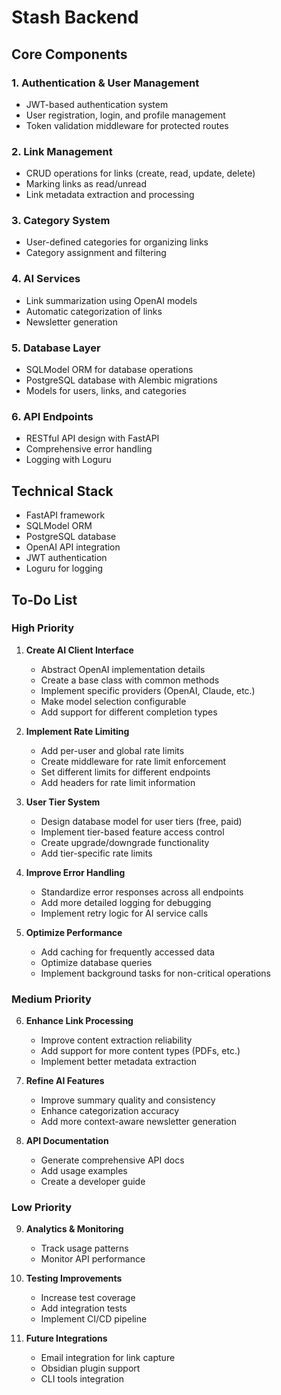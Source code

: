 # Stash Backend

## Core Components

### 1. Authentication & User Management
- JWT-based authentication system
- User registration, login, and profile management
- Token validation middleware for protected routes

### 2. Link Management
- CRUD operations for links (create, read, update, delete)
- Marking links as read/unread
- Link metadata extraction and processing

### 3. Category System
- User-defined categories for organizing links
- Category assignment and filtering

### 4. AI Services
- Link summarization using OpenAI models
- Automatic categorization of links
- Newsletter generation

### 5. Database Layer
- SQLModel ORM for database operations
- PostgreSQL database with Alembic migrations
- Models for users, links, and categories

### 6. API Endpoints
- RESTful API design with FastAPI
- Comprehensive error handling
- Logging with Loguru

## Technical Stack
- FastAPI framework
- SQLModel ORM
- PostgreSQL database
- OpenAI API integration
- JWT authentication
- Loguru for logging

## To-Do List

### High Priority

1. **Create AI Client Interface**
   - Abstract OpenAI implementation details
   - Create a base class with common methods
   - Implement specific providers (OpenAI, Claude, etc.)
   - Make model selection configurable
   - Add support for different completion types

2. **Implement Rate Limiting**
   - Add per-user and global rate limits
   - Create middleware for rate limit enforcement
   - Set different limits for different endpoints
   - Add headers for rate limit information

3. **User Tier System**
   - Design database model for user tiers (free, paid)
   - Implement tier-based feature access control
   - Create upgrade/downgrade functionality
   - Add tier-specific rate limits

4. **Improve Error Handling**
   - Standardize error responses across all endpoints
   - Add more detailed logging for debugging
   - Implement retry logic for AI service calls

5. **Optimize Performance**
   - Add caching for frequently accessed data
   - Optimize database queries
   - Implement background tasks for non-critical operations

### Medium Priority

6. **Enhance Link Processing**
   - Improve content extraction reliability
   - Add support for more content types (PDFs, etc.)
   - Implement better metadata extraction

7. **Refine AI Features**
   - Improve summary quality and consistency
   - Enhance categorization accuracy
   - Add more context-aware newsletter generation

8. **API Documentation**
   - Generate comprehensive API docs
   - Add usage examples
   - Create a developer guide

### Low Priority

9. **Analytics & Monitoring**
   - Track usage patterns
   - Monitor API performance

10. **Testing Improvements**
    - Increase test coverage
    - Add integration tests
    - Implement CI/CD pipeline

11. **Future Integrations**
    - Email integration for link capture
    - Obsidian plugin support
    - CLI tools integration